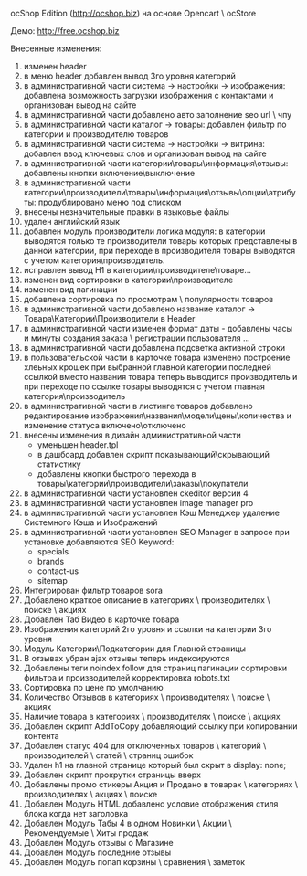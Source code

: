 
ocShop Edition (http://ocshop.biz) на основе Opencart \ ocStore

Демо: http://free.ocshop.biz

Внесенные изменения:

1. изменен header
2. в меню header добавлен вывод 3го уровня категорий
3. в административной части система -> настройки -> изображения: добавлена возможность загрузки изображения с контактами и организован вывод на сайте
4. в административной части добавлено авто заполнение seo url \ чпу
5. в административной части каталог -> товары: добавлен фильтр по категории и производителю товаров
6. в административной части система -> настройки -> витрина: добавлен ввод ключевых слов и организован вывод на сайте
7. в административной части категории\товары\информация\отзывы: добавлены кнопки включение\выключение
8. в административной части категории\производители\товары\информация\отзывы\опции\атрибуты: продублировано меню под списком
9. внесены незначительные правки в языковые файлы
10. удален английский язык
11. добавлен модуль производители логика модуля: в категории выводятся только те производители товары которых представлены в данной категории, при переходе в производителя товары выводятся с учетом категория\производитель.
12. исправлен вывод H1 в категории\производителе\товаре...
13. изменен вид сортировки в категории\производителе
14. изменен вид пагинации
15. добавлена сортировка по просмотрам \ популярности товаров
16. в административной части добавлено название каталог -> Товара\Категории\Производители в Header
17. в административной части изменен формат даты - добавлены часы и минуты создания заказа \ регистрации пользователя ...
18. в административной части добавлена подсветка активной строки
19. в пользовательской части в карточке товара изменено построение хлеьных крошек при выбранной главной категории последней ссылкой вместо названия товара теперь выводится производитель и при переходе по ссылке товары выводятся с учетом главная категория\производитель
20. в административной части в листинге товаров добавлено редактирование изображения\названия\модели\цены\количества и изменение статуса включено\отключено
21. внесены изменения в дизайн административной части
	- уменьшен header.tpl
	- в дашбоард добавлен скрипт показывающий\скрывающий статистику
	- добавлены кнопки быстрого перехода в товары\категории\производители\заказы\покупатели
22. в административной части установлен ckeditor версии 4
23. в административной части установлен image manager pro
24. в административной части установлен Кэш Менеджер удаление Системного Кэша и Изображений
25. в административной части установлен SEO Manager
	в запросе при установке добавляются SEO Keyword:
	- specials
	- brands
	- contact-us
	- sitemap
26. Интегрирован фильтр товаров sora
27. Добавлено краткое описание в категориях \ производителях \ поиске \ акциях
28. Добавлен Таб Видео в карточке товара
29. Изображения категорий 2го уровня и ссылки на категории 3го уровня
30. Модуль Категории\Подкатегории для Главной страницы
31. В отзывах убран ajax отзывы теперь индексируются
32. Добавлены теги noindex follow для страниц пагинации сортировки фильтра и производителей корректировка robots.txt
33. Сортировка по цене по умолчанию
34. Количество Отзывов в категориях \ производителях \ поиске \ акциях
35. Наличие товара в категориях \ производителях \ поиске \ акциях
36. Добавлен скрипт AddToCopy добавляющий ссылку при копировании контента
37. Добавлен статус 404 для отключенных товаров \ категорий \ производителей \ статей \ страниц ошибок
38. Удален h1 на главной странице который был скрыт в display: none;
39. Добавлен скрипт прокрутки страницы вверх
40. Добавлены промо стикеры Акция и Продано в товарах \ категориях \ производителях \ акциях \ поиске
41. Добавлен Модуль HTML добавлено условие отображения стиля блока когда нет заголовка
42. Добавлен Модуль Табы 4 в одном Новинки \ Акции \ Рекомендуемые \ Хиты продаж
43. Добавлен Модуль отзывы о Магазине
44. Добавлен Модуль последние отзывы
45. Добавлен Модуль попап корзины \ сравнения \ заметок
